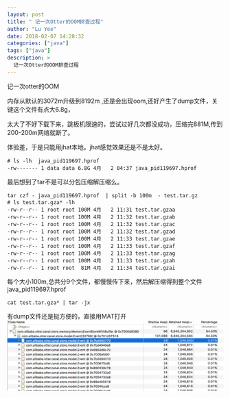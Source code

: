 ```yaml
---
layout: post
title: " 记一次Otter的OOM排查过程"
author: "Lu Yee"
date: 2018-02-07 14:28:32
categories: ["java"]
tags: ["java"]
description: >
  记一次Otter的OOM排查过程
---
```



记一次otter的OOM

内存从默认的3072m升级到8192m ,还是会出现oom,还好产生了dump文件，关键这个文件有点大6.8g，

太大了不好下载下来，跳板机限速的，尝试过好几次都没成功，压缩完881M,传到200-200m网络就断了。

体验差，于是只能用jhat本地。jhat感觉效果还是不是太好。


```
# ls -lh  java_pid119697.hprof
-rw------- 1 data data 6.8G 4月   2 04:37 java_pid119697.hprof
```

最后想到了tar不是可以分包压缩解压缩么。

```
tar czf - java_pid119697.hprof  | split -b 100m  - test.tar.gz
# ls test.tar.gza* -lh
-rw-r--r-- 1 root root 100M 4月   2 11:31 test.tar.gzaa
-rw-r--r-- 1 root root 100M 4月   2 11:32 test.tar.gzab
-rw-r--r-- 1 root root 100M 4月   2 11:32 test.tar.gzac
-rw-r--r-- 1 root root 100M 4月   2 11:32 test.tar.gzad
-rw-r--r-- 1 root root 100M 4月   2 11:33 test.tar.gzae
-rw-r--r-- 1 root root 100M 4月   2 11:33 test.tar.gzaf
-rw-r--r-- 1 root root 100M 4月   2 11:33 test.tar.gzag
-rw-r--r-- 1 root root 100M 4月   2 11:33 test.tar.gzah
-rw-r--r-- 1 root root  81M 4月   2 11:34 test.tar.gzai
```

每个大小100m,总共分9个文件，都慢慢传下来，然后解压缩得到整个文件java_pid119697.hprof

```
cat test.tar.gza* | tar -jx
```

有dump文件还是挺方便的，直接用MAT打开
 ![](/images/otter_oom.png)
